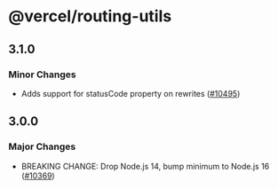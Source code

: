 # @vercel/routing-utils

## 3.1.0

### Minor Changes

- Adds support for statusCode property on rewrites ([#10495](https://github.com/khulnasoft/devship/pull/10495))

## 3.0.0

### Major Changes

- BREAKING CHANGE: Drop Node.js 14, bump minimum to Node.js 16 ([#10369](https://github.com/khulnasoft/devship/pull/10369))
